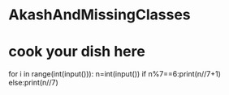 # AkashAndMissingClasses
# cook your dish here
for i in range(int(input())):
    n=int(input())
    if n%7==6:print(n//7+1)
    else:print(n//7)
